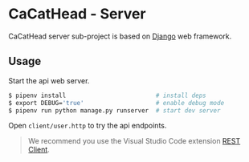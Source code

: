 # CaCatHead - Server

CaCatHead server sub-project is based on [Django](https://www.djangoproject.com/) web framework.

## Usage

Start the api web server.

```bash
$ pipenv install                         # install deps
$ export DEBUG='true'                    # enable debug mode
$ pipenv run python manage.py runserver  # start dev server
```

Open `client/user.http` to try the api endpoints.

> We recommend you use the Visual Studio Code extension [REST Client](https://marketplace.visualstudio.com/items?itemName=humao.rest-client).
